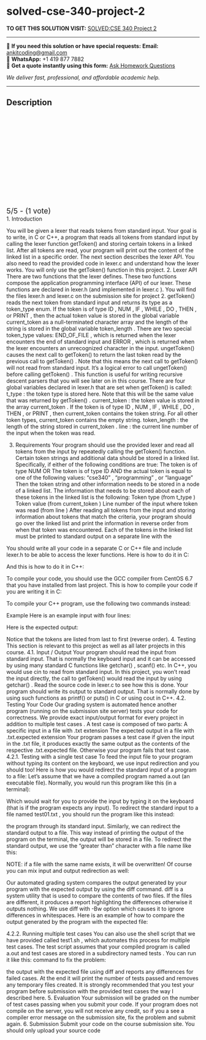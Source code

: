 # solved-cse-340-project-2
**TO GET THIS SOLUTION VISIT:** [SOLVED:CSE 340 Project 2](https://www.ankitcodinghub.com/product/solvedcse-340-project-2-2/)


---

📩 **If you need this solution or have special requests:** **Email:** ankitcoding@gmail.com  
📱 **WhatsApp:** +1 419 877 7882  
📄 **Get a quote instantly using this form:** [Ask Homework Questions](https://www.ankitcodinghub.com/services/ask-homework-questions/)

*We deliver fast, professional, and affordable academic help.*

---

<h2>Description</h2>



<div class="kk-star-ratings kksr-auto kksr-align-center kksr-valign-top" data-payload="{&quot;align&quot;:&quot;center&quot;,&quot;id&quot;:&quot;1754&quot;,&quot;slug&quot;:&quot;default&quot;,&quot;valign&quot;:&quot;top&quot;,&quot;ignore&quot;:&quot;&quot;,&quot;reference&quot;:&quot;auto&quot;,&quot;class&quot;:&quot;&quot;,&quot;count&quot;:&quot;1&quot;,&quot;legendonly&quot;:&quot;&quot;,&quot;readonly&quot;:&quot;&quot;,&quot;score&quot;:&quot;5&quot;,&quot;starsonly&quot;:&quot;&quot;,&quot;best&quot;:&quot;5&quot;,&quot;gap&quot;:&quot;4&quot;,&quot;greet&quot;:&quot;Rate this product&quot;,&quot;legend&quot;:&quot;5\/5 - (1 vote)&quot;,&quot;size&quot;:&quot;24&quot;,&quot;title&quot;:&quot;SOLVED:CSE 340  Project 2&quot;,&quot;width&quot;:&quot;138&quot;,&quot;_legend&quot;:&quot;{score}\/{best} - ({count} {votes})&quot;,&quot;font_factor&quot;:&quot;1.25&quot;}">

<div class="kksr-stars">

<div class="kksr-stars-inactive">
            <div class="kksr-star" data-star="1" style="padding-right: 4px">


<div class="kksr-icon" style="width: 24px; height: 24px;"></div>
        </div>
            <div class="kksr-star" data-star="2" style="padding-right: 4px">


<div class="kksr-icon" style="width: 24px; height: 24px;"></div>
        </div>
            <div class="kksr-star" data-star="3" style="padding-right: 4px">


<div class="kksr-icon" style="width: 24px; height: 24px;"></div>
        </div>
            <div class="kksr-star" data-star="4" style="padding-right: 4px">


<div class="kksr-icon" style="width: 24px; height: 24px;"></div>
        </div>
            <div class="kksr-star" data-star="5" style="padding-right: 4px">


<div class="kksr-icon" style="width: 24px; height: 24px;"></div>
        </div>
    </div>

<div class="kksr-stars-active" style="width: 138px;">
            <div class="kksr-star" style="padding-right: 4px">


<div class="kksr-icon" style="width: 24px; height: 24px;"></div>
        </div>
            <div class="kksr-star" style="padding-right: 4px">


<div class="kksr-icon" style="width: 24px; height: 24px;"></div>
        </div>
            <div class="kksr-star" style="padding-right: 4px">


<div class="kksr-icon" style="width: 24px; height: 24px;"></div>
        </div>
            <div class="kksr-star" style="padding-right: 4px">


<div class="kksr-icon" style="width: 24px; height: 24px;"></div>
        </div>
            <div class="kksr-star" style="padding-right: 4px">


<div class="kksr-icon" style="width: 24px; height: 24px;"></div>
        </div>
    </div>
</div>


<div class="kksr-legend" style="font-size: 19.2px;">
            5/5 - (1 vote)    </div>
    </div>
1. Introduction

You will be given a lexer that reads tokens from standard input. Your goal is to write, in C or C++, a program that reads all tokens from standard input by calling the lexer function getToken() and storing certain tokens in a linked list. After all tokens are read, your program will print out the content of the linked list in a specific order. The next section describes the lexer API. You also need to read the provided code in lexer.c and understand how the lexer works. You will only use the getToken() function in this project. 2. Lexer API There are two functions that the lexer defines. These two functions compose the application programming interface (API) of our lexer. These functions are declared in lexer.h (and implemented in lexer.c ). You will find the files lexer.h and lexer.c on the submission site for project 2. getToken() reads the next token from standard input and returns its type as a token_type enum. If the token is of type ID , NUM , IF , WHILE , DO , THEN , or PRINT , then the actual token value is stored in the global variable current_token as a null-terminated character array and the length of the string is stored in the global variable token_length . There are two special token_type values: END_OF_FILE , which is returned when the lexer encounters the end of standard input and ERROR , which is returned when the lexer encounters an unrecognized character in the input. ungetToken() causes the next call to getToken() to return the last token read by the previous call to getToken() . Note that this means the next call to getToken() will not read from standard input. It’s a logical error to call ungetToken() before calling getToken() . This function is useful for writing recursive descent parsers that you will see later on in this course. There are four global variables declared in lexer.h that are set when getToken() is called: t_type : the token type is stored here. Note that this will be the same value that was returned by getToken() . current_token : the token value is stored in the array current_token . If the token is of type ID , NUM , IF , WHILE , DO , THEN , or PRINT , then current_token contains the token string. For all other token types, current_token contains the empty string. token_length : the length of the string stored in current_token . line : the current line number of the input when the token was read.

3. Requirements Your program should use the provided lexer and read all tokens from the input by repeatedly calling the getToken() function. Certain token strings and additional data should be stored in a linked list. Specifically, if either of the following conditions are true: The token is of type NUM OR The token is of type ID AND the actual token is equal to one of the following values: “cse340” , “programming” , or “language” Then the token string and other information needs to be stored in a node of a linked list. The information that needs to be stored about each of these tokens in the linked list is the following: Token type (from t_type ) Token value (from current_token ) Line number of the input where token was read (from line ) After reading all tokens from the input and storing information about tokens that match the criteria, your program should go over the linked list and print the information in reverse order from when that token was encountered. Each of the tokens in the linked list must be printed to standard output on a separate line with the

You should write all your code in a separate C or C++ file and include lexer.h to be able to access the lexer functions. Here is how to do it in C:

And this is how to do it in C++:

To compile your code, you should use the GCC compiler from CentOS 6.7 that you have installed from last project. This is how to compile your code if you are writing it in C:

To compile your C++ program, use the following two commands instead:

Example Here is an example input with four lines:

Here is the expected output:

Notice that the tokens are listed from last to first (reverse order). 4. Testing This section is relevant to this project as well as all later projects in this course. 4.1. Input / Output Your program should read the input from standard input. That is normally the keyboard input and it can be accessed by using many standard C functions like getchar() , scanf() etc. In C++, you would use cin to read from standard input. In this project, you won’t read the input directly, the call to getToken() would read the input by using getchar() . Read the source code in lexer.c to see how this is done. Your program should write its output to standard output. That is normally done by using such functions as printf() or puts() in C or using cout in C++. 4.2. Testing Your Code Our grading system is automated hence another program (running on the submission site server) tests your code for correctness. We provide exact input/output format for every project in addition to multiple test cases . A test case is composed of two parts: A specific input in a file with .txt extension The expected output in a file with .txt.expected extension Your program passes a test case if given the input in the .txt file, it produces exactly the same output as the contents of the respective .txt.expected file. Otherwise your program fails that test case. 4.2.1. Testing with a single test case To feed the input file to your program without typing its content on the keyboard, we use input redirection and you should too! Here is how you would redirect the standard input of a program to a file: Let’s assume that we have a compiled program named a.out (an executable file). Normally, you would run this program like this (in a terminal):

Which would wait for you to provide the input by typing it on the keyboard (that is if the program expects any input). To redirect the standard input to a file named test01.txt , you should run the program like this instead:

the program through its standard input. Similarly, we can redirect the standard output to a file. This way instead of printing the output of the program on the terminal, the output will be stored in a file. To redirect the standard output, we use the “greater than” character with a file name like this:

NOTE: if a file with the same name exists, it will be overwritten! Of course you can mix input and output redirection as well:

Our automated grading system compares the output generated by your program with the expected output by using the diff command. diff is a system utility that is used to compare the contents of two files. If the files are different, it produces a report highlighting the differences otherwise it outputs nothing. We use diff with -Bw option which causes it to ignore differences in whitespaces. Here is an example of how to compare the output generated by the program with the expected file:

4.2.2. Running multiple test cases You can also use the shell script that we have provided called test1.sh , which automates this process for multiple test cases. The test script assumes that your compiled program is called a.out and test cases are stored in a subdirectory named tests . You can run it like this: command to fix the problem:

the output with the expected file using diff and reports any differences for failed cases. At the end it will print the number of tests passed and removes any temporary files created. It is strongly recommended that you test your program before submission with the provided test cases the way I described here. 5. Evaluation Your submission will be graded on the number of test cases passing when you submit your code. If your program does not compile on the server, you will not receive any credit, so if you a see a compiler error message on the submission site, fix the problem and submit again. 6. Submission Submit your code on the course submission site. You should only upload your source code
